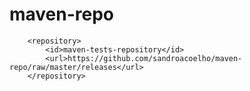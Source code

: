 maven-repo
==========



        <repository>
            <id>maven-tests-repository</id>
            <url>https://github.com/sandroacoelho/maven-repo/raw/master/releases</url>
        </repository>
